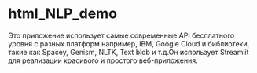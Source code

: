 # html_NLP_demo
Это приложение использует самые современные API бесплатного уровня с разных платформ         например, IBM, Google Cloud и библиотеки, такие как Spacey, Genism, NLTK, Text blob и т.д.Он использует Streamlit для реализации красивого и простого веб-приложения.
